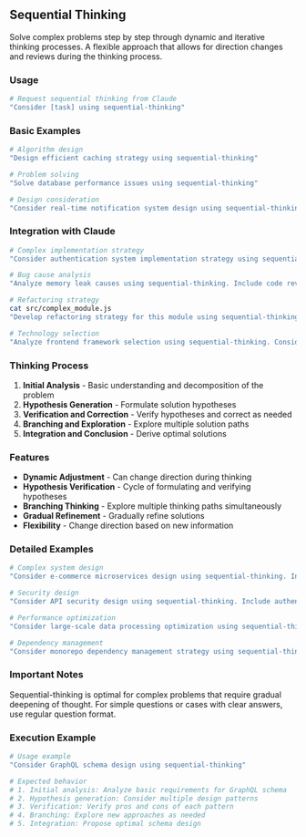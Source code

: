 ## Sequential Thinking

Solve complex problems step by step through dynamic and iterative thinking processes. A flexible approach that allows for direction changes and reviews during the thinking process.

### Usage

```bash
# Request sequential thinking from Claude
"Consider [task] using sequential-thinking"
```

### Basic Examples

```bash
# Algorithm design
"Design efficient caching strategy using sequential-thinking"

# Problem solving
"Solve database performance issues using sequential-thinking"

# Design consideration
"Consider real-time notification system design using sequential-thinking"
```

### Integration with Claude

```bash
# Complex implementation strategy
"Consider authentication system implementation strategy using sequential-thinking. Include OAuth2, JWT, and session management"

# Bug cause analysis
"Analyze memory leak causes using sequential-thinking. Include code review and profiling results"

# Refactoring strategy
cat src/complex_module.js
"Develop refactoring strategy for this module using sequential-thinking"

# Technology selection
"Analyze frontend framework selection using sequential-thinking. Consider project requirements and constraints"
```

### Thinking Process

1. **Initial Analysis** - Basic understanding and decomposition of the problem
2. **Hypothesis Generation** - Formulate solution hypotheses
3. **Verification and Correction** - Verify hypotheses and correct as needed
4. **Branching and Exploration** - Explore multiple solution paths
5. **Integration and Conclusion** - Derive optimal solutions

### Features

- **Dynamic Adjustment** - Can change direction during thinking
- **Hypothesis Verification** - Cycle of formulating and verifying hypotheses
- **Branching Thinking** - Explore multiple thinking paths simultaneously
- **Gradual Refinement** - Gradually refine solutions
- **Flexibility** - Change direction based on new information

### Detailed Examples

```bash
# Complex system design
"Consider e-commerce microservices design using sequential-thinking. Include order processing, inventory management, and payment integration"

# Security design
"Consider API security design using sequential-thinking. Include authentication, authorization, rate limiting, and audit logs"

# Performance optimization
"Consider large-scale data processing optimization using sequential-thinking. Consider memory usage, processing speed, and scalability"

# Dependency management
"Consider monorepo dependency management strategy using sequential-thinking. Include build time, deployment, and test execution"
```

### Important Notes

Sequential-thinking is optimal for complex problems that require gradual deepening of thought. For simple questions or cases with clear answers, use regular question format.

### Execution Example

```bash
# Usage example
"Consider GraphQL schema design using sequential-thinking"

# Expected behavior
# 1. Initial analysis: Analyze basic requirements for GraphQL schema
# 2. Hypothesis generation: Consider multiple design patterns
# 3. Verification: Verify pros and cons of each pattern
# 4. Branching: Explore new approaches as needed
# 5. Integration: Propose optimal schema design
```
